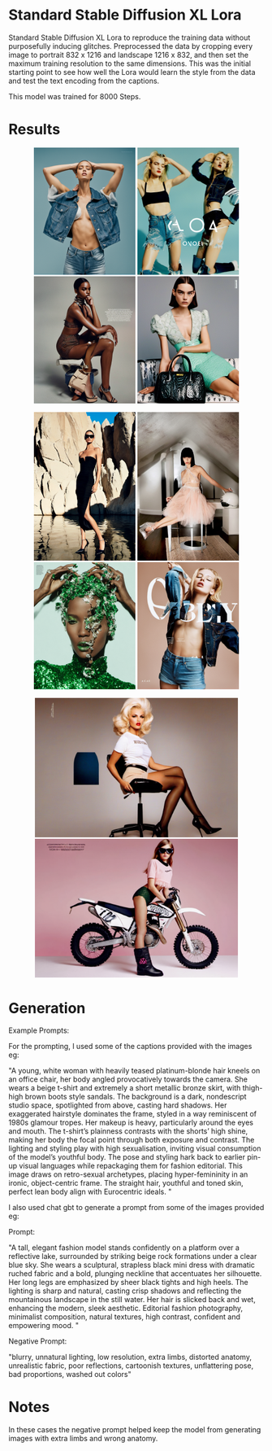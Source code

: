 # Standard Stable Diffusion XL Lora

Standard Stable Diffusion XL Lora to reproduce the training data without purposefully inducing glitches. Preprocessed the data by cropping every image to portrait 832 x 1216 and landscape 1216 x 832, and then set the maximum training resolution
to the same dimensions. This was the initial starting point to see how well the Lora would learn the style from the data and test the text encoding from the captions. 


This model was trained for 8000 Steps. 


# Results



<p align="center">
  <img src="Images/00005-1646839441.png" alt="Image 1" width="200"/>
  <img src="Images/00006-3563745523.png" alt="Image 2" width="200"/>
  <img src="Images/00018-739547882.png" alt="Image 3" width="200"/>
  <img src="Images/00051-1642012496.png" alt="Image 3" width="200"/>
</p>

<p align="center">
  <img src="Images/00070-3028708566.png" alt="Image 1" width="200"/>
  <img src="Images/00075-2631125681.png" alt="Image 2" width="200"/>
  <img src="Images/00094-2311889615.png" alt="Image 3" width="200"/>
  <img src="Images/standard3.png" alt="Image 3" width="200"/>
</p>


<p align="center">
  <img src="Images/standard1.png" alt="Image 1" width="400"/>
  <img src="Images/standard 2.png" alt="Image 2" width="400"/>
</p>


# Generation

Example Prompts: 


For the prompting, I used some of the captions provided with the images eg:

"A young, white woman with heavily teased platinum-blonde hair kneels on an office chair, her body angled provocatively towards the camera. She wears a beige t-shirt and extremely a short metallic bronze skirt, with thigh-high brown boots style sandals. The background is a dark, nondescript studio space, spotlighted from above, casting hard shadows. Her exaggerated hairstyle dominates the frame, styled in a way reminiscent of 1980s glamour tropes. Her makeup is heavy, particularly around the eyes and mouth. The t-shirt’s plainness contrasts with the shorts’ high shine, making her body the focal point through both exposure and contrast. The lighting and styling play with high sexualisation, inviting visual consumption of the model’s youthful body. The pose and styling hark back to earlier pin-up visual languages while repackaging them for fashion editorial. This image draws on retro-sexual archetypes, placing hyper-femininity in an ironic, object-centric frame.  The straight hair, youthful and toned skin, perfect lean body align with Eurocentric ideals. "


I also used chat gbt to generate a prompt from some of the images provided eg:

Prompt:

"A tall, elegant fashion model stands confidently on a platform over a reflective lake, surrounded by striking beige rock formations under a clear blue sky. She wears a sculptural, strapless black mini dress with dramatic ruched fabric and a bold, plunging neckline that accentuates her silhouette. Her long legs are emphasized by sheer black tights and high heels. The lighting is sharp and natural, casting crisp shadows and reflecting the mountainous landscape in the still water. Her hair is slicked back and wet, enhancing the modern, sleek aesthetic. Editorial fashion photography, minimalist composition, natural textures, high contrast, confident and empowering mood. "


Negative Prompt: 

"blurry, unnatural lighting, low resolution, extra limbs, distorted anatomy, unrealistic fabric, poor reflections, cartoonish textures, unflattering pose, bad proportions, washed out colors"


# Notes

In these cases the negative prompt helped keep the model from generating images with extra limbs and wrong anatomy.







